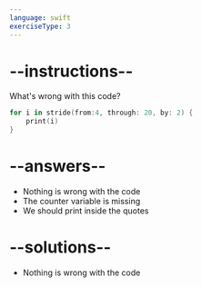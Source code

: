 ```yaml
---
language: swift
exerciseType: 3
---
```


# --instructions--

What's wrong with this code?
```swift
for i in stride(from:4, through: 20, by: 2) {
	print(i)
}
```

# --answers--

- Nothing is wrong with the code
- The counter variable is missing
- We should print inside the quotes

# --solutions--

- Nothing is wrong with the code
